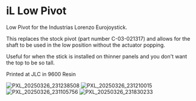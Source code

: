 # iL Low Pivot
Low Pivot for the Industrias Lorenzo Eurojoystick.

This replaces the stock pivot (part number C-03-021317) and allows for the shaft to be used in the low position without the actuator popping. 

Useful for when the stick is installed on thinner panels and you don't want the top to be so tall.

Printed at JLC in 9600 Resin

![PXL_20250326_231238508](https://github.com/user-attachments/assets/635d49f0-ac09-441e-83d1-66f9515bd200)
![PXL_20250326_231210015](https://github.com/user-attachments/assets/12b0a53f-ddaa-42dd-a235-807a2afa8fbe)
![PXL_20250326_231105756](https://github.com/user-attachments/assets/c1856d2a-afb1-4da7-ab11-826613d9500c)
![PXL_20250326_231830233](https://github.com/user-attachments/assets/1b611416-8610-4840-a7ae-a2387850ce02)



